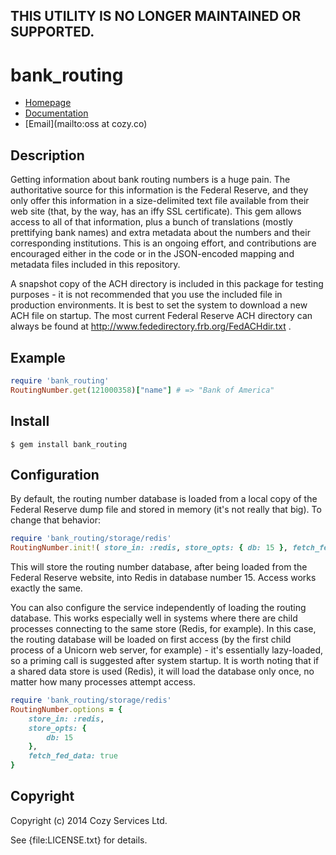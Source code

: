 ## THIS UTILITY IS NO LONGER MAINTAINED OR SUPPORTED.

# bank_routing

* [Homepage](https://github.com/cozy-oss/bank_routing)
* [Documentation](http://rubydoc.info/gems/bank_routing/frames)
* [Email](mailto:oss at cozy.co)

## Description

Getting information about bank routing numbers is a huge pain. The authoritative source for this information is the Federal Reserve, and they only offer this information in a size-delimited text file available from their web site (that, by the way, has an iffy SSL certificate). This gem allows access to all of that information, plus a bunch of translations (mostly prettifying bank names) and extra metadata about the numbers and their corresponding institutions. This is an ongoing effort, and contributions are encouraged either in the code or in the JSON-encoded mapping and metadata files included in this repository.

A snapshot copy of the ACH directory is included in this package for testing purposes - it is not recommended that you use the included file in production environments. It is best to set the system to download a new ACH file on startup. The most current Federal Reserve ACH directory can always be found at http://www.fededirectory.frb.org/FedACHdir.txt .

## Example

```ruby
require 'bank_routing'
RoutingNumber.get(121000358)["name"] # => "Bank of America"
```

## Install

    $ gem install bank_routing

## Configuration

By default, the routing number database is loaded from a local copy of the Federal Reserve dump file and stored in memory (it's not really that big). To change that behavior:

```ruby
require 'bank_routing/storage/redis'
RoutingNumber.init!( store_in: :redis, store_opts: { db: 15 }, fetch_fed_data: true )
```

This will store the routing number database, after being loaded from the Federal Reserve website, into Redis in database number 15. Access works exactly the same.

You can also configure the service independently of loading the routing database. This works especially well in systems where there are child processes connecting to the same store (Redis, for example). In this case, the routing database will be loaded on first access (by the first child process of a Unicorn web server, for example) - it's essentially lazy-loaded, so a priming call is suggested after system startup. It is worth noting that if a shared data store is used (Redis), it will load the database only once, no matter how many processes attempt access.

```ruby
require 'bank_routing/storage/redis'
RoutingNumber.options = {
	store_in: :redis,
	store_opts: {
		db: 15
	},
	fetch_fed_data: true
}
```

## Copyright

Copyright (c) 2014 Cozy Services Ltd.

See {file:LICENSE.txt} for details.
